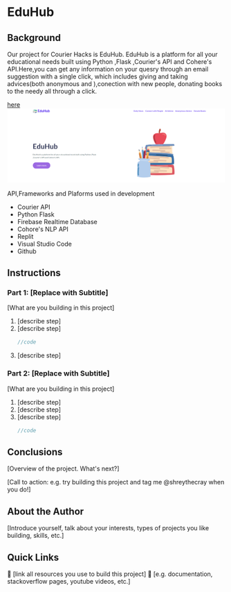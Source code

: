 # EduHub

## Background

Our project for Courier Hacks is EduHub. EduHub is a platform for all your educational needs built using Python ,Flask ,Courier's API and Cohere's API.Here,you can get any information on your quesry through an email suggestion with a single click, which includes giving and taking advices(both anonymous and ),conection with new people, donating books to the needy all through a click.

<a href="https://github.com/cyrixninja/CourierHacks/blob/main/documentation.md">here</a></h3>
<img src="https://raw.githubusercontent.com/cyrixninja/CourierHacks/main/screenshots/1.png">

API,Frameworks and Plaforms used in development
- Courier API
- Python Flask
- Firebase Realtime Database
- Cohore's NLP API
- Replit 
- Visual Studio Code 
- Github

## Instructions

### Part 1: [Replace with Subtitle]

[What are you building in this project]

1. [describe step]
2. [describe step]
   ```javascript
   //code
   ```
3. [describe step]

### Part 2: [Replace with Subtitle]

[What are you building in this project]

1. [describe step]
2. [describe step]
3. [describe step]
   ```go
   //code
   ```

## Conclusions

[Overview of the project. What's next?]

[Call to action: e.g. try building this project and tag me @shreythecray when you do!]

## About the Author

[Introduce yourself, talk about your interests, types of projects you like building, skills, etc.]

## Quick Links

🔗 [link all resources you use to build this project]
🔗 [e.g. documentation, stackoverflow pages, youtube videos, etc.]
